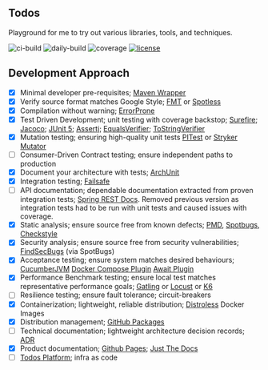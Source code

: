 ## Todos

Playground for me to try out various libraries, tools, and techniques.

![ci-build](https://github.com/ssimmie/todos/workflows/ci-build/badge.svg?branch=master)
![daily-build](https://github.com/ssimmie/todos/workflows/daily-build/badge.svg)
![coverage](https://img.shields.io/badge/coverage-100%25-brightgreen)
[![license](http://img.shields.io/badge/license-MIT-brightgreen.svg)](https://github.com/ssimmie/todos/blob/master/LICENSE)

## Development Approach 

- [x] Minimal developer pre-requisites; [Maven Wrapper](https://maven.apache.org/plugins/maven-wrapper-plugin/)
- [x] Verify source format matches Google Style; [FMT](https://github.com/coveooss/fmt-maven-plugin) or [Spotless](https://github.com/diffplug/spotless) 
- [x] Compilation without warning; [ErrorProne](https://errorprone.info/)
- [x] Test Driven Development; unit testing with coverage backstop; [Surefire](http://maven.apache.org/surefire/maven-surefire-plugin/); [Jacoco](https://www.eclemma.org/jacoco/trunk/doc/maven.html); [JUnit 5](https://junit.org/junit5/); [Assertj](https://assertj.github.io/doc/); [EqualsVerifier](https://jqno.nl/equalsverifier/); [ToStringVerifier](https://github.com/jparams/to-string-verifier)
- [x] Mutation testing; ensuring high-quality unit tests [PITest](https://pitest.org/) or [Stryker Mutator](https://stryker-mutator.io/)
- [ ] Consumer-Driven Contract testing; ensure independent paths to production
- [x] Document your architecture with tests; [ArchUnit](https://www.archunit.org/)
- [x] Integration testing; [Failsafe](https://maven.apache.org/surefire/maven-failsafe-plugin/)
- [ ] API documentation; dependable documentation extracted from proven integration tests; [Spring REST Docs](https://spring.io/projects/spring-restdocs). Removed previous version as integration tests had to be run with unit tests and caused issues with coverage.
- [x] Static analysis; ensure source free from known defects; [PMD](https://pmd.github.io/), [Spotbugs](https://spotbugs.github.io/), [Checkstyle](https://checkstyle.sourceforge.io/)
- [x] Security analysis; ensure source free from security vulnerabilities; [FindSecBugs](https://github.com/find-sec-bugs/find-sec-bugs) (via SpotBugs)
- [x] Acceptance testing; ensure system matches desired behaviours; [CucumberJVM](https://cucumber.io/) [Docker Compose Plugin](https://github.com/syncdk/docker-compose-maven-plugin) [Await Plugin](https://github.com/slem1/await-maven-plugin) 
- [x] Performance Benchmark testing; ensure local test matches representative performance goals; [Gatling](https://gatling.io/open-source/) or [Locust](https://locust.io/) or [K6](https://k6.io/open-source)
- [ ] Resilience testing; ensure fault tolerance; circuit-breakers
- [x] Containerization; lightweight, reliable distribution; [Distroless](https://github.com/GoogleContainerTools/distroless) Docker Images
- [x] Distribution management; [GitHub Packages](https://github.com/features/packages)
- [ ] Technical documentation; lightweight architecture decision records; [ADR](https://adr.github.io/)
- [x] Product documentation; [Github Pages](https://pages.github.com/); [Just The Docs](https://pmarsceill.github.io/just-the-docs/)
- [ ] [Todos Platform](https://github.com/ssimmie/todos-platform); infra as code
